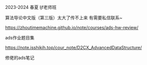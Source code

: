 2023-2024 春夏 ljf老师班

算法导论中文版（第三版）太大了传不上来 有需要私信联系~

https://zhoutimemachine.github.io/note/courses/ads-hw-review/

ads作业题目集

https://note.isshikih.top/cour_note/D2CX_AdvancedDataStructure/

修佬的ads笔记
